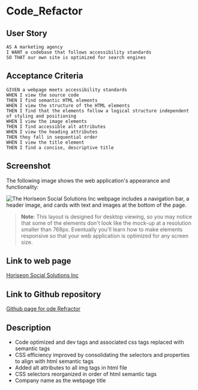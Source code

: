 # Code_Refactor

## User Story

```
AS A marketing agency
I WANT a codebase that follows accessibility standards
SO THAT our own site is optimized for search engines
```

## Acceptance Criteria

```
GIVEN a webpage meets accessibility standards
WHEN I view the source code
THEN I find semantic HTML elements
WHEN I view the structure of the HTML elements
THEN I find that the elements follow a logical structure independent of styling and positioning
WHEN I view the image elements
THEN I find accessible alt attributes
WHEN I view the heading attributes
THEN they fall in sequential order
WHEN I view the title element
THEN I find a concise, descriptive title
```

## Screenshot

The following image shows the web application's appearance and functionality:

![The Horiseon Social Solutions Inc webpage includes a navigation bar, a header image, and cards with text and images at the bottom of the page.](./assets/images/homepage_screenshot.png)
> **Note**: This layout is designed for desktop viewing, so you may notice that some of the elements don't look like the mock-up at a resolution smaller than 768px. Eventually you'll learn how to make elements responsive so that your web application is optimized for any screen size.

## Link to web page
[Horiseon Social Solutions Inc](https://eamahma.github.io/Code_Refactor/)

## Link to Github repository
[Github page for  ode Refractor](https://github.com/eamahma/Code_Refactor)


## Description
* Code optimized and dev tags and associated css tags replaced with semantic tags
* CSS efficiency improved by consolidating the selectors and properties to align with html semantic tags
* Added alt attributes to all img tags in html file
* CSS selectors reorganized in order of html semantic tags
* Company name as the webpage title
